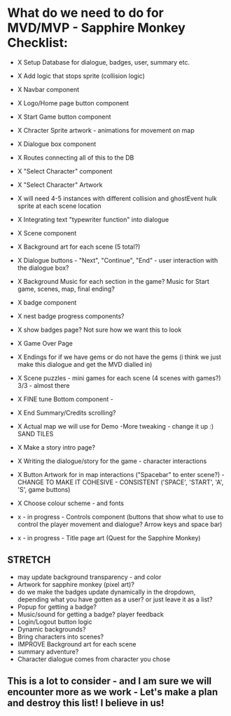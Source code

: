 # What do we need to do for MVD/MVP - Sapphire Monkey Checklist:

- X Setup Database for dialogue, badges, user, summary etc.
- X Add logic that stops sprite (collision logic)
- X Navbar component
- X Logo/Home page button component
- X Start Game button component
- X Chracter Sprite artwork - animations for movement on map
- X Dialogue box component
- X Routes connecting all of this to the DB
- X "Select Character" component
- X "Select Character" Artwork
- X will need 4-5 instances with different collision and ghostEvent hulk sprite at each scene location
- X Integrating text "typewriter function" into dialogue
- X Scene component
- X Background art for each scene (5 total?)
- X Dialogue buttons - "Next", "Continue", "End" - user interaction with the dialogue box?
- X Background Music for each section in the game? Music for Start game, scenes, map, final ending?
- X badge component
- X nest badge progress components?
- X show badges page? Not sure how we want this to look
- X Game Over Page
- X Endings for if we have gems or do not have the gems (i think we just make this dialogue and get the MVD dialled in)
- X Scene puzzles - mini games for each scene (4 scenes with games?) 3/3 - almost there
- X FINE tune Bottom component -
- X End Summary/Credits scrolling?
- X Actual map we will use for Demo -More tweaking - change it up :) SAND TILES
- X Make a story intro page?
- X Writing the dialogue/story for the game - character interactions
- X Button Artwork for in map interactions ("Spacebar" to enter scene?) - CHANGE TO MAKE IT COHESIVE - CONSISTENT ('SPACE', 'START', 'A', 'S', game buttons)
- X Choose colour scheme - and fonts

- x - in progress - Controls component (buttons that show what to use to control the player movement and dialogue? Arrow keys and space bar)
- x - in progress - Title page art (Quest for the Sapphire Monkey)

## STRETCH

- may update background transparency - and color
- Artwork for sapphire monkey (pixel art)?
- do we make the badges update dynamically in the dropdown, depending what you have gotten as a user? or just leave it as a list?
- Popup for getting a badge?
- Music/sound for getting a badge? player feedback
- Login/Logout button logic
- Dynamic backgrounds?
- Bring characters into scenes?
- IMPROVE Background art for each scene
- summary adventure?
- Character dialogue comes from character you chose

## This is a lot to consider - and I am sure we will encounter more as we work - Let's make a plan and destroy this list! I believe in us!
